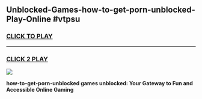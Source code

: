 
## Unblocked-Games-how-to-get-porn-unblocked-Play-Online #vtpsu
<h3>
<a href="https://news.freeplayer.one?title=how-to-get-porn-unblocked&ref=3">CLICK TO PLAY</a></h3>
<hr>

<h3>
<a href="https://news.freeplayer.one?title=how-to-get-porn-unblocked&ref=3">CLICK 2 PLAY</a>
  
</h3>

<a href="https://news.freeplayer.one?title=how-to-get-porn-unblocked&ref=3"><img src="https://clearcache.store/games.png"></a>


**how-to-get-porn-unblocked games unblocked: Your Gateway to Fun and Accessible Online Gaming**
